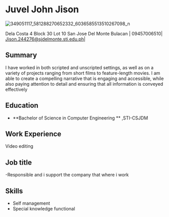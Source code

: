 # Juvel John Jison 
![349051117_581288270652332_6036585513510267098_n](https://github.com/JuvelJohnJison/resume/assets/134588358/87e9b810-1f8c-4e41-a456-020f472c828b)


Dela Costa 4 Block 30 Lot 10
San Jose Del Monte Bulacan |
09457006510|
Jison.244276@sjdelmonte.sti.edu.ph|
## Summary
I have worked in both scripted and unscripted settings, as well as on a variety of projects ranging from short films to feature-length movies. I am able to create a compelling narrative that is engaging and accessible, while also paying attention to detail and ensuring that all information is conveyed effectively
## Education
- **Bachelor of Science in Computer Engineering ** ,STI-CSJDM 
## Work Experience
Video editing 

## Job title
-Responsible and i support the company that where i work
## Skills
- Self management 
- Special knowledge functional
